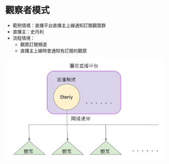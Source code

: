 # 觀察者模式
* 範例情境：直播平台直播主上線通知訂閱觀眾群
* 直播主：史丹利
* 流程情境：
    * 觀眾訂閱頻道
    * 直播主上線時會通知有訂閱的觀眾

![流程圖](Img/Flow.jpg)